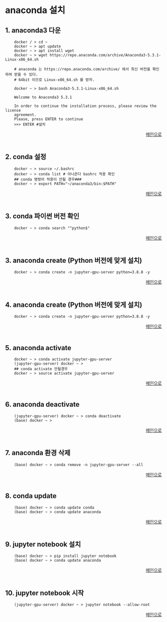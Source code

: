 # anaconda 설치

1.<span></span> anaconda3 다운
---

```
    docker / > cd ~
    docker ~ > apt update
    docker ~ > apt install wget
    docker ~ > wget https://repo.anaconda.com/archive/Anaconda3-5.3.1-Linux-x86_64.sh

    # anaconda 는 https://repo.anaconda.com/archive/ 에서 최신 버전을 확인하여 받을 수 있다.
    # 64bit 이므로 Linux-x86_64.sh 를 받자.

    docker ~ > bash Anaconda3-5.3.1-Linux-x86_64.sh

    Welcome to Anaconda3 5.3.1

    In order to continue the installation process, please review the license
    agreement.
    Please, press ENTER to continue
    >>> ENTER #설치
```

<div align="right"> 
<a href="https://github.com/och5351/Jupyter-server/blob/main/Readme.md"> 메인으로 </a>
</div><br>

2.<span></span> conda 설정
---

```
    docker ~ > source ~/.bashrc
    docker ~ > conda list # 아나콘다 bashrc 적용 확인
    ## conda 명령어 적용이 안될 경우###
    docker ~ > export PATH="~/anaconda3/bin:$PATH"
```

<div align="right"> 
<a href="https://github.com/och5351/Jupyter-server/blob/main/Readme.md"> 메인으로 </a>
</div><br>

3.<span></span> conda 파이썬 버전 확인
---

```
    docker ~ > conda search "^python$"
```

<div align="right"> 
<a href="https://github.com/och5351/Jupyter-server/blob/main/Readme.md"> 메인으로 </a>
</div><br>


3.<span></span> anaconda create (Python 버전에 맞게 설치)
---

```
    docker ~ > conda create -n jupyter-gpu-server python=3.8.8 -y
```

<div align="right"> 
<a href="https://github.com/och5351/Jupyter-server/blob/main/Readme.md"> 메인으로 </a>
</div><br>

4.<span></span> anaconda create (Python 버전에 맞게 설치)
---

```
    docker ~ > conda create -n jupyter-gpu-server python=3.8.8 -y
```

<div align="right"> 
<a href="https://github.com/och5351/Jupyter-server/blob/main/Readme.md"> 메인으로 </a>
</div><br>

5.<span></span> anaconda activate 
---

```
    docker ~ > conda activate jupyter-gpu-server
    (jupyter-gpu-server) docker ~ >
    ## conda activate 안될경우
    docker ~ > source activate jupyter-gpu-server
```

<div align="right"> 
<a href="https://github.com/och5351/Jupyter-server/blob/main/Readme.md"> 메인으로 </a>
</div><br>

6.<span></span> anaconda deactivate 
---

```
    (jupyter-gpu-server) docker ~ > conda deactivate 
    (base) docker ~ >
```

<div align="right"> 
<a href="https://github.com/och5351/Jupyter-server/blob/main/Readme.md"> 메인으로 </a>
</div><br>

7.<span></span> anaconda 환경 삭제 
---

```
    (base) docker ~ > conda remove -n jupyter-gpu-server --all
```

<div align="right"> 
<a href="https://github.com/och5351/Jupyter-server/blob/main/Readme.md"> 메인으로 </a>
</div><br>

8.<span></span> conda update 
---

```
    (base) docker ~ > conda update conda
    (base) docker ~ > conda update anaconda
```

<div align="right"> 
<a href="https://github.com/och5351/Jupyter-server/blob/main/Readme.md"> 메인으로 </a>
</div><br>

9.<span></span> jupyter notebook 설치 
---

```
    (base) docker ~ > pip install jupyter notebook
    (base) docker ~ > conda update anaconda
```

<div align="right"> 
<a href="https://github.com/och5351/Jupyter-server/blob/main/Readme.md"> 메인으로 </a>
</div><br>

10.<span></span> jupyter notebook 시작
---

```
    (jupyter-gpu-server) docker ~ > jupyter notebook --allow-root 
```

<div align="right"> 
<a href="https://github.com/och5351/Jupyter-server/blob/main/Readme.md"> 메인으로 </a>
</div><br>
